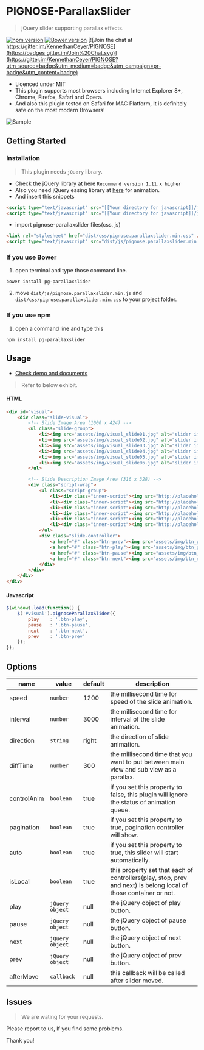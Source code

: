 PIGNOSE-ParallaxSlider
===================

> jQuery slider supporting parallax effects.

[![npm version](https://badge.fury.io/js/pg-parallaxslider.svg)](https://badge.fury.io/js/pg-parallaxslider) [![Bower version](https://badge.fury.io/bo/pg-parallaxslider.svg)](https://badge.fury.io/bo/pg-parallaxslider) [![Join the chat at https://gitter.im/KennethanCeyer/PIGNOSE](https://badges.gitter.im/Join%20Chat.svg)](https://gitter.im/KennethanCeyer/PIGNOSE?utm_source=badge&utm_medium=badge&utm_campaign=pr-badge&utm_content=badge)

- Licenced under MIT
- This plugin supports most browsers including  Internet Explorer 8+, Chrome, Firefox, Safari and Opera.
- And also this plugin tested on Safari for MAC Platform, It is definitely safe on the most modern Browsers!

![Sample](http://www.nhpcw.com/upload/%25EB%258B%25A4%25EC%259A%25B4%25EB%25A1%259C%25EB%2593%259C%2B%25282%2529_021116021919.png)

## Getting Started

### Installation

> This plugin needs `jQuery` library.

- Check the jQuery library at [here](http://jquery.com/download/) `Recommend version 1.11.x higher`
- Also you need jQuery easing library at [here](http://gsgd.co.uk/sandbox/jquery/easing/) for animation.
- And insert this snippets

 ```html
<script type="text/javascript" src="[[Your directory for javascript]]/jquery.latest.min.js"></script>
<script type="text/javascript" src="[[Your directory for javascript]]/jquery.easing.js"></script>
```

- import pignose-parallaxslider files(css, js)

 ```html
 <link rel="stylesheet" href="dist/css/pignose.parallaxslider.min.css" />
 <script type="text/javascript" src="dist/js/pignose.parallaxslider.min.js"></script>
```

### If you use Bower

1. open terminal and type those command line.

 ```shell
bower install pg-parallaxslider
 ```
 
2. move `dist/js/pignose.parallaxslider.min.js` and `dist/css/pignose.parallaxslider.min.css` to your project folder.

### If you use npm

1. open a command line and type this

 ```shell
npm install pg-parallaxslider
 ```

## Usage

- [Check demo and documents](http://www.pigno.se/barn/PIGNOSE-ParallaxSlider/)

> Refer to below exhibit.

#### HTML

```html
<div id="visual">
	<div class="slide-visual">
		<!-- Slide Image Area (1000 x 424) -->
		<ul class="slide-group">
			<li><img src="assets/img/visual_slide01.jpg" alt="slider image" /></li>
			<li><img src="assets/img/visual_slide02.jpg" alt="slider image" /></li>
			<li><img src="assets/img/visual_slide03.jpg" alt="slider image" /></li>
			<li><img src="assets/img/visual_slide04.jpg" alt="slider image" /></li>
			<li><img src="assets/img/visual_slide05.jpg" alt="slider image" /></li>
			<li><img src="assets/img/visual_slide06.jpg" alt="slider image" /></li>
		</ul>

		<!-- Slide Description Image Area (316 x 328) -->
		<div class="script-wrap">
			<ul class="script-group">
				<li><div class="inner-script"><img src="http://placehold.it/276x288/f8f8f8/b71200" alt="thumbnail slider image" /></div></li>
				<li><div class="inner-script"><img src="http://placehold.it/276x288/f8f8f8/b71200" alt="thumbnail slider image" /></div></li>
				<li><div class="inner-script"><img src="http://placehold.it/276x288/f8f8f8/b71200" alt="thumbnail slider image" /></div></li>
				<li><div class="inner-script"><img src="http://placehold.it/276x288/f8f8f8/b71200" alt="thumbnail slider image" /></div></li>
				<li><div class="inner-script"><img src="http://placehold.it/276x288/f8f8f8/b71200" alt="thumbnail slider image" /></div></li>
				<li><div class="inner-script"><img src="http://placehold.it/276x288/f8f8f8/b71200" alt="thumbnail slider image" /></div></li>
			</ul>
			<div class="slide-controller">
				<a href="#" class="btn-prev"><img src="assets/img/btn_prev.png" alt="prev Slide" /></a>
				<a href="#" class="btn-play"><img src="assets/img/btn_play.png" alt="start Slide" /></a>
				<a href="#" class="btn-pause"><img src="assets/img/btn_pause.png" alt="pause Slide" /></a>
				<a href="#" class="btn-next"><img src="assets/img/btn_next.png" alt="next Slide" /></a>
			</div>
		</div>
	</div>
</div>
```

#### Javascript

```javascript
$(window).load(function() {
	$('#visual').pignoseParallaxSlider({
		play    : '.btn-play',
		pause   : '.btn-pause',
		next    : '.btn-next',
		prev    : '.btn-prev'
	});
});
```

## Options

| name | value | default | description |
|------|-------|---------|-------------|
| speed | `number` | 1200 | the millisecond time for speed of the slide animation. |
| interval | `number` | 3000 | the millisecond time for interval of the slide animation. |
| direction | `string` | right | the direction of slide animation. |
| diffTime | `number` | 300 | the millisecond time that you want to put between main view and sub view as a  parallax. |
| controlAnim | `boolean` | true | if you set this property to false, this plugin will ignore the status of animation queue. |
| pagination | `boolean` | true | if you set this property to true, pagination controller will show. |
| auto | `boolean` | true | if you set this property to true, this slider will start automatically. |
| isLocal | `boolean` | true | this property set that each of controllers(play, stop, prev and next) is belong local of those container or not. |
| play | `jQuery object` | null | the jQuery object of play button. |
| pause | `jQuery object` | null | the jQuery object of pause button. |
| next | `jQuery object` | null | the jQuery object of next button. |
| prev | `jQuery object` | null | the jQuery object of prev button. |
| afterMove | `callback` | null | this callback will be called after slider moved. |

## Issues

> We are wating for your requests.

Please report to us, If you find some problems.

Thank you!
